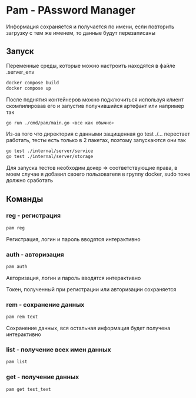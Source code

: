 # Pam - PAssword Manager 
Информация сохраняется и получается по имени, если повторить загрузку с тем же именем, то данные будут перезаписаны
## Запуск
Переменные среды, которые можно настроить находятся в файле .server_env
```bash
docker compose build
docker compose up
```
После поднятия контейнеров можно подключиться используя клиент скомпилировав его и запустив получившийся артефакт или например так
```bash
go run ./cmd/pam/main.go <все как обычно>
```

Из-за того что директория с данными защищенная go test ./... перестает работать, тесты есть только в 2 пакетах, поэтому запускаются они так
```bash
go test ./internal/server/service
go test ./internal/server/storage
```
Для запуска тестов необходим докер => соответствующие права, в моем случае я добавил своего пользователя в группу docker, sudo тоже должно сработать

## Команды
### reg - регистрация
```bash 
pam reg
```
Регистрация, логин и пароль вводятся интерактивно
### auth - авторизация
```bash 
pam auth
```
Авторизация, логин и пароль вводятся интерактивно

Токен, полученный при регистрации или авторизации сохраняется

### rem <data-type> - сохранение данных
```bash 
pam rem text
```
Cохранение данных, вся остальная информация будет получена интерактивно

### list - получение всех имен данных
```bash 
pam list
```
### get <name> - получение данных
```bash 
pam get test_text
```
